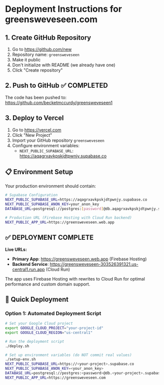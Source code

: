 # Deployment Instructions for greensweveseen.com

## 1. Create GitHub Repository
1. Go to https://github.com/new
2. Repository name: `greensweveseen`
3. Make it public
4. Don't initialize with README (we already have one)
5. Click "Create repository"

## 2. Push to GitHub ✅ COMPLETED
The code has been pushed to: https://github.com/becketmccurdy/greensweveseen1

## 3. Deploy to Vercel
1. Go to https://vercel.com
2. Click "New Project"
3. Import your GitHub repository `greensweveseen`
4. Configure environment variables:
   - `NEXT_PUBLIC_SUPABASE_URL`: https://aqagrxavkpskjdtpwnjy.supabase.co

## 📋 Environment Setup

Your production environment should contain:

```bash
# Supabase Configuration
NEXT_PUBLIC_SUPABASE_URL=https://aqagrxavkpskjdtpwnjy.supabase.co
NEXT_PUBLIC_SUPABASE_ANON_KEY=your_anon_key
DATABASE_URL=postgresql://postgres:[password]@db.aqagrxavkpskjdtpwnjy.supabase.co:5432/postgres

# Production URL (Firebase Hosting with Cloud Run backend)
NEXT_PUBLIC_APP_URL=https://greensweveseen.web.app
```

## ✅ DEPLOYMENT COMPLETE

**Live URLs:**
- **Primary App**: https://greensweveseen.web.app (Firebase Hosting)
- **Backend Service**: https://greensweveseen-303526391321.us-central1.run.app (Cloud Run)

The app uses Firebase Hosting with rewrites to Cloud Run for optimal performance and custom domain support.

## 🚀 Quick Deployment

### Option 1: Automated Deployment Script

```bash
# Set your Google Cloud project
export GOOGLE_CLOUD_PROJECT="your-project-id"
export GOOGLE_CLOUD_REGION="us-central1"

# Run the deployment script
./deploy.sh

# Set up environment variables (do NOT commit real values)
./setup-env.sh
NEXT_PUBLIC_SUPABASE_URL=https://<your-project>.supabase.co
NEXT_PUBLIC_SUPABASE_ANON_KEY=<your_anon_key>
DATABASE_URL=postgresql://postgres:<password>@db.<your-project>.supabase.co:5432/postgres
NEXT_PUBLIC_APP_URL=https://greensweveseen.com
```
